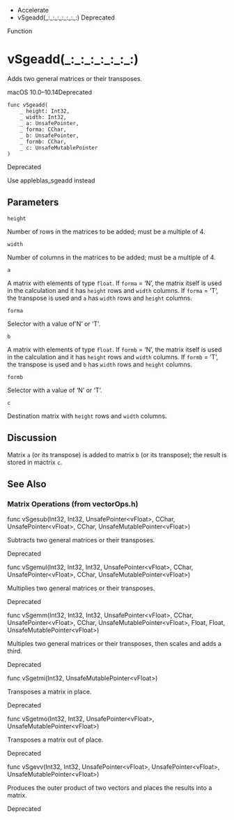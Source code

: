

- Accelerate
-  vSgeadd(\_:\_:\_:\_:\_:\_:\_:) Deprecated

Function

# vSgeadd(\_:\_:\_:\_:\_:\_:\_:)

Adds two general matrices or their transposes.

macOS 10.0–10.14Deprecated

``` source
func vSgeadd(
    _ height: Int32,
    _ width: Int32,
    _ a: UnsafePointer,
    _ forma: CChar,
    _ b: UnsafePointer,
    _ formb: CChar,
    _ c: UnsafeMutablePointer
)
```

Deprecated

Use appleblas_sgeadd instead

## Parameters 

`height`  

Number of rows in the matrices to be added; must be a multiple of 4.

`width`  

Number of columns in the matrices to be added; must be a multiple of 4.

`a`  

A matrix with elements of type `float`. If `forma` = ‘N’, the matrix itself is used in the calculation and it has `height` rows and `width` columns. If `forma` = ‘T’, the transpose is used and `a` has `width` rows and `height` columns.

`forma`  

Selector with a value of’N’ or ‘T’.

`b`  

A matrix with elements of type `float`. If `formb` = ‘N’, the matrix itself is used in the calculation and it has `height` rows and `width` columns. If `formb` = ‘T’, the transpose is used and `b` has `width` rows and `height` columns.

`formb`  

Selector with a value of ‘N’ or ‘T’.

`c`  

Destination matrix with `height` rows and `width` columns.

## Discussion

Matrix `a` (or its transpose) is added to matrix `b` (or its transpose); the result is stored in mactrix `c`.

## See Also

### Matrix Operations (from vectorOps.h)

func vSgesub(Int32, Int32, UnsafePointer&lt;vFloat>, CChar, UnsafePointer&lt;vFloat>, CChar, UnsafeMutablePointer&lt;vFloat>)

Subtracts two general matrices or their transposes.

Deprecated

func vSgemul(Int32, Int32, Int32, UnsafePointer&lt;vFloat>, CChar, UnsafePointer&lt;vFloat>, CChar, UnsafeMutablePointer&lt;vFloat>)

Multiplies two general matrices or their transposes.

Deprecated

func vSgemm(Int32, Int32, Int32, UnsafePointer&lt;vFloat>, CChar, UnsafePointer&lt;vFloat>, CChar, UnsafeMutablePointer&lt;vFloat>, Float, Float, UnsafeMutablePointer&lt;vFloat>)

Multiples two general matrices or their transposes, then scales and adds a third.

Deprecated

func vSgetmi(Int32, UnsafeMutablePointer&lt;vFloat>)

Transposes a matrix in place.

Deprecated

func vSgetmo(Int32, Int32, UnsafePointer&lt;vFloat>, UnsafeMutablePointer&lt;vFloat>)

Transposes a matrix out of place.

Deprecated

func vSgevv(Int32, Int32, UnsafePointer&lt;vFloat>, UnsafePointer&lt;vFloat>, UnsafeMutablePointer&lt;vFloat>)

Produces the outer product of two vectors and places the results into a matrix.

Deprecated

